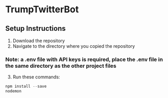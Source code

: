 # TrumpTwitterBot

## Setup Instructions
1. Download the repository
2. Navigate to the directory where you copied the repository

### Note: a .env file with API keys is required, place the .env file in the same directory as the other project files

3. Run these commands:

```javascript
npm install --save
nodemon
```
